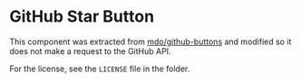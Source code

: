 # GitHub Star Button

This component was extracted from [mdo/github-buttons](https://github.com/mdo/github-buttons) and modified so it does not make a request to the GitHub API.

For the license, see the `LICENSE` file in the folder.
